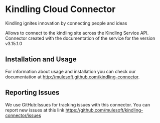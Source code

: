 Kindling Cloud Connector
========================

Kindling ignites innovation by connecting people and ideas

Allows to connect to the kindling site across the Kindling Service API.
Connector created with the documentation of the service for the version v3.15.1.0

Installation and Usage
----------------------

For information about usage and installation you can check our documentation at http://mulesoft.github.com/kindling-connector.

Reporting Issues
----------------

We use GitHub:Issues for tracking issues with this connector. You can report new issues at this link https://github.com/mulesoft/kindling-connector/issues
